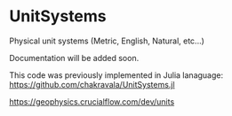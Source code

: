 # UnitSystems

Physical unit systems (Metric, English, Natural, etc...)

Documentation will be added soon.

This code was previously implemented in Julia lanaguage:
https://github.com/chakravala/UnitSystems.jl

https://geophysics.crucialflow.com/dev/units
